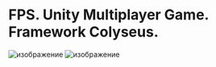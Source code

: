 # FPS. Unity Multiplayer Game. Framework Colyseus. 

![изображение](https://github.com/Olegsander78/Shooter_MP/assets/79563332/e30e9895-5b2d-47f9-801a-d81e40f7e70a)
![изображение](https://github.com/Olegsander78/Shooter_MP/assets/79563332/8cc53582-87d6-4f34-b65d-66991492ae15)

